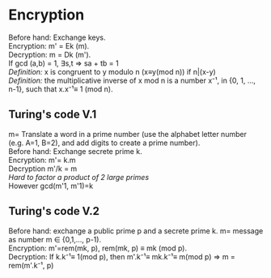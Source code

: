 # Encryption

Before hand: Exchange keys.  
Encryption: m' = Ek (m).  
Decryption: m = Dk (m').  
If gcd (a,b) = 1, ∃s,t => sa + tb = 1  
*Definition:* x is congruent to y modulo n (x≡y(mod n)) if n|(x-y)  
*Definition:* the multiplicative inverse of x mod n is a number x⁻¹, in {0, 1, ..., n-1}, such that x.x⁻¹≡ 1 (mod n).  

## Turing's code V.1

m= Translate a word in a prime number (use the alphabet letter number (e.g. A=1, B=2), and add digits to create a prime number).  
Before hand: Exchange secrete prime k.  
Encryption: m'= k.m  
Decryption m'/k = m  
*Hard to factor a product of 2 large primes*  
However gcd(m'1, m'1)=k  

## Turing's code V.2
Before hand: exchange a public prime p and a secrete prime k.
m= message as number  m ∈ {0,1,..., p-1).  
Encryption: m'=rem(mk, p), rem(mk, p) ≡ mk (mod p).  
Decryption: If k.k⁻¹≡ 1(mod p), then m'.k⁻¹≡ mk.k⁻¹≡ m(mod p) => m = rem(m'.k⁻¹, p)
